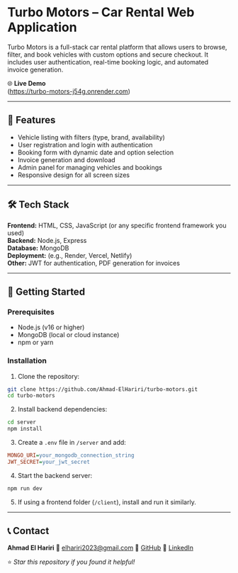 # Turbo Motors – Car Rental Web Application

Turbo Motors is a full-stack car rental platform that allows users to browse, filter, and book vehicles with custom options and secure checkout. It includes user authentication, real-time booking logic, and automated invoice generation.

🌐 **Live Demo**  
(https://turbo-motors-j54g.onrender.com)

---

## 🚗 Features
- Vehicle listing with filters (type, brand, availability)
- User registration and login with authentication
- Booking form with dynamic date and option selection
- Invoice generation and download
- Admin panel for managing vehicles and bookings
- Responsive design for all screen sizes

---

## 🛠️ Tech Stack
**Frontend:** HTML, CSS, JavaScript (or any specific frontend framework you used)  
**Backend:** Node.js, Express  
**Database:** MongoDB  
**Deployment:** (e.g., Render, Vercel, Netlify)  
**Other:** JWT for authentication, PDF generation for invoices

---
## 🚀 Getting Started

### Prerequisites
- Node.js (v16 or higher)
- MongoDB (local or cloud instance)
- npm or yarn

### Installation
1. Clone the repository:
```bash
git clone https://github.com/Ahmad-ElHariri/turbo-motors.git
cd turbo-motors
```

2. Install backend dependencies:
```bash
cd server
npm install
```

3. Create a `.env` file in `/server` and add:
```ini
MONGO_URI=your_mongodb_connection_string
JWT_SECRET=your_jwt_secret
```

4. Start the backend server:
```bash
npm run dev
```

5. If using a frontend folder (`/client`), install and run it similarly.

---

## 📞 Contact

**Ahmad El Hariri**
📧 [elhariri2023@gmail.com](mailto:elhariri2023@gmail.com)
🔗 [GitHub](https://github.com/Ahmad-ElHariri)
🔗 [LinkedIn](https://linkedin.com/in/ahmadel-hariri)

⭐ *Star this repository if you found it helpful!*


